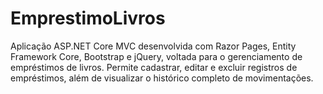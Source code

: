 # EmprestimoLivros
Aplicação ASP.NET Core MVC desenvolvida com Razor Pages, Entity Framework Core, Bootstrap e jQuery, voltada para o gerenciamento de empréstimos de livros.   Permite cadastrar, editar e excluir registros de empréstimos, além de visualizar o histórico completo de movimentações.

